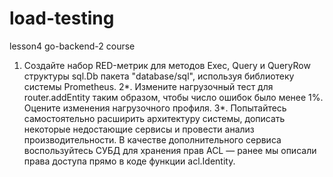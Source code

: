 # load-testing
lesson4 go-backend-2  course

1. Создайте набор RED-метрик для методов Exec, Query и QueryRow структуры sql.Db пакета "database/sql", используя библиотеку системы Prometheus.
2*. Измените нагрузочный тест для router.addEntity таким образом, чтобы число ошибок было менее 1%. Оцените изменения нагрузочного профиля.
3*. Попытайтесь самостоятельно расширить архитектуру системы, дописать некоторые недостающие сервисы и провести анализ производительности. В качестве дополнительного сервиса воспользуйтесь СУБД для хранения прав ACL — ранее мы описали права доступа прямо в коде функции acl.Identity.